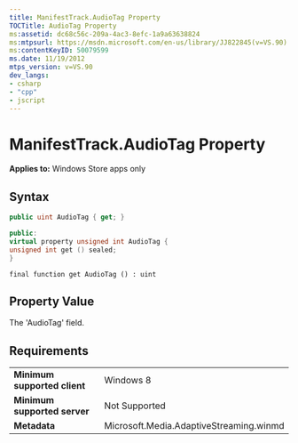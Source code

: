 ```yaml
---
title: ManifestTrack.AudioTag Property
TOCTitle: AudioTag Property
ms:assetid: dc68c56c-209a-4ac3-8efc-1a9a63638824
ms:mtpsurl: https://msdn.microsoft.com/en-us/library/JJ822845(v=VS.90)
ms:contentKeyID: 50079599
ms.date: 11/19/2012
mtps_version: v=VS.90
dev_langs:
- csharp
- "cpp"
- jscript
---
```


# ManifestTrack.AudioTag Property

**Applies to:** Windows Store apps only

## Syntax

```csharp
public uint AudioTag { get; }
```

```cpp
public:
virtual property unsigned int AudioTag {
unsigned int get () sealed;
}
```

```jscript
final function get AudioTag () : uint
```

## Property Value

The 'AudioTag' field.

## Requirements

|||
|--- |--- |
|**Minimum supported client**|Windows 8|
|**Minimum supported server**|Not Supported|
|**Metadata**|Microsoft.Media.AdaptiveStreaming.winmd|

